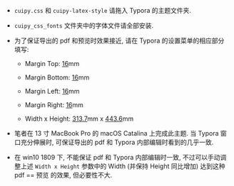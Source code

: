 - `cuipy.css` 和 `cuipy-latex-style` 请拖入 Typora 的主题文件夹.

- `cuipy_css_fonts` 文件夹中的字体文件请全部安装.

- 为了保证导出的 pdf 和预览时效果接近, 请在 Typora 的设置菜单的相应部分填写:    

	- Margin Top: <u>16</u>mm

	- Margin Bottom: <u>16</u>mm

	- Margin Left: <u>16</u>mm

	- Margin Right: <u>16</u>mm

	- Width x Height: <u>313.7</u>mm x <u>443.6</u>mm

- 笔者在 13 寸 MacBook Pro 的 macOS Catalina 上完成此主题. 
	当 Typora 窗口充分伸展时, 可保证导出的 pdf 和 Typora 内部编辑时看到的几乎一致. 

- 在 win10 1809 下, 不能保证 pdf 和 Typora 内部编辑时一致, 不过可以手动调整上述 `Width x Height` 参数中的 Width (并保持 Height 同比增加) 达到这种 pdf == 预览 的效果, 但必要性不大. 



